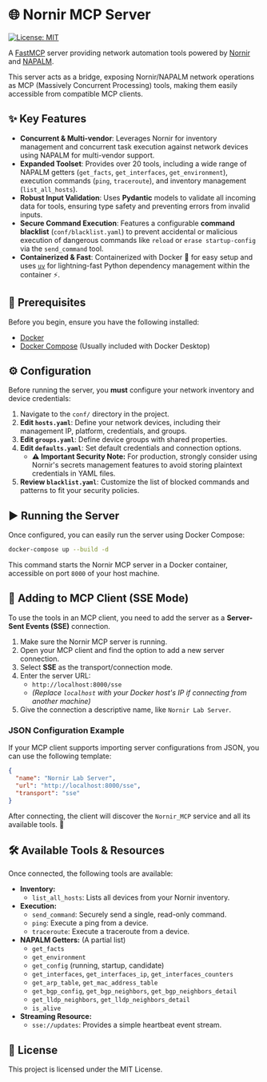 # 🌐 Nornir MCP Server

[![License: MIT](https://img.shields.io/badge/License-MIT-yellow.svg)](https://opensource.org/licenses/MIT)

A [FastMCP](https://github.com/fastmcp/fastmcp) server providing network automation tools powered by [Nornir](https://github.com/nornir-automation/nornir) and [NAPALM](https://github.com/napalm-automation/napalm).

This server acts as a bridge, exposing Nornir/NAPALM network operations as MCP (Massively Concurrent Processing) tools, making them easily accessible from compatible MCP clients.

## ✨ Key Features

* **Concurrent & Multi-vendor**: Leverages Nornir for inventory management and concurrent task execution against network devices using NAPALM for multi-vendor support.
* **Expanded Toolset**: Provides over 20 tools, including a wide range of NAPALM getters (`get_facts`, `get_interfaces`, `get_environment`), execution commands (`ping`, `traceroute`), and inventory management (`list_all_hosts`).
* **Robust Input Validation**: Uses **Pydantic** models to validate all incoming data for tools, ensuring type safety and preventing errors from invalid inputs.
* **Secure Command Execution**: Features a configurable **command blacklist** (`conf/blacklist.yaml`) to prevent accidental or malicious execution of dangerous commands like `reload` or `erase startup-config` via the `send_command` tool.
* **Containerized & Fast**: Containerized with Docker 🐳 for easy setup and uses [`uv`](https://github.com/astral-sh/uv) for lightning-fast Python dependency management within the container ⚡.

## 🔧 Prerequisites

Before you begin, ensure you have the following installed:

* [Docker](https://docs.docker.com/get-docker/)
* [Docker Compose](https://docs.docker.com/compose/install/) (Usually included with Docker Desktop)

## ⚙️ Configuration

Before running the server, you **must** configure your network inventory and device credentials:

1.  Navigate to the `conf/` directory in the project.
2.  **Edit `hosts.yaml`**: Define your network devices, including their management IP, platform, credentials, and groups.
3.  **Edit `groups.yaml`**: Define device groups with shared properties.
4.  **Edit `defaults.yaml`**: Set default credentials and connection options.
    * **⚠️ Important Security Note:** For production, strongly consider using Nornir's secrets management features to avoid storing plaintext credentials in YAML files.
5.  **Review `blacklist.yaml`**: Customize the list of blocked commands and patterns to fit your security policies.

## ▶️ Running the Server

Once configured, you can easily run the server using Docker Compose:

```bash
docker-compose up --build -d
````

This command starts the Nornir MCP server in a Docker container, accessible on port `8000` of your host machine.

## 🔌 Adding to MCP Client (SSE Mode)

To use the tools in an MCP client, you need to add the server as a **Server-Sent Events (SSE)** connection.

1.  Make sure the Nornir MCP server is running.
2.  Open your MCP client and find the option to add a new server connection.
3.  Select **SSE** as the transport/connection mode.
4.  Enter the server URL:
      * `http://localhost:8000/sse`
      * *(Replace `localhost` with your Docker host's IP if connecting from another machine)*
5.  Give the connection a descriptive name, like `Nornir Lab Server`.

### JSON Configuration Example

If your MCP client supports importing server configurations from JSON, you can use the following template:

```json
{
  "name": "Nornir Lab Server",
  "url": "http://localhost:8000/sse",
  "transport": "sse"
}
```

After connecting, the client will discover the `Nornir_MCP` service and all its available tools. 🎉

## 🛠️ Available Tools & Resources

Once connected, the following tools are available:

  * **Inventory:**
      * `list_all_hosts`: Lists all devices from your Nornir inventory.
  * **Execution:**
      * `send_command`: Securely send a single, read-only command.
      * `ping`: Execute a ping from a device.
      * `traceroute`: Execute a traceroute from a device.
  * **NAPALM Getters:** (A partial list)
      * `get_facts`
      * `get_environment`
      * `get_config` (running, startup, candidate)
      * `get_interfaces`, `get_interfaces_ip`, `get_interfaces_counters`
      * `get_arp_table`, `get_mac_address_table`
      * `get_bgp_config`, `get_bgp_neighbors`, `get_bgp_neighbors_detail`
      * `get_lldp_neighbors`, `get_lldp_neighbors_detail`
      * `is_alive`
  * **Streaming Resource:**
      * `sse://updates`: Provides a simple heartbeat event stream.

## 📄 License

This project is licensed under the MIT License.